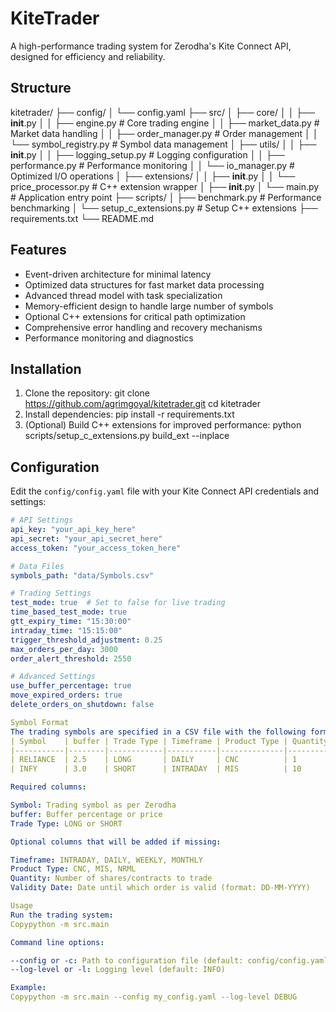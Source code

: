 # KiteTrader

A high-performance trading system for Zerodha's Kite Connect API, designed for efficiency and reliability.

## Structure

kitetrader/
├── config/
│   └── config.yaml
├── src/
│   ├── core/
│   │   ├── __init__.py
│   │   ├── engine.py         # Core trading engine
│   │   ├── market_data.py    # Market data handling
│   │   ├── order_manager.py  # Order management
│   │   └── symbol_registry.py # Symbol data management
│   ├── utils/
│   │   ├── __init__.py
│   │   ├── logging_setup.py  # Logging configuration
│   │   ├── performance.py    # Performance monitoring
│   │   └── io_manager.py     # Optimized I/O operations
│   ├── extensions/
│   │   ├── __init__.py
│   │   └── price_processor.py # C++ extension wrapper
│   ├── __init__.py
│   └── main.py               # Application entry point
├── scripts/
│   ├── benchmark.py          # Performance benchmarking
│   └── setup_c_extensions.py # Setup C++ extensions
├── requirements.txt
└── README.md


## Features

- Event-driven architecture for minimal latency
- Optimized data structures for fast market data processing
- Advanced thread model with task specialization
- Memory-efficient design to handle large number of symbols
- Optional C++ extensions for critical path optimization
- Comprehensive error handling and recovery mechanisms
- Performance monitoring and diagnostics

## Installation

1. Clone the repository:
git clone https://github.com/agrimgoyal/kitetrader.git
cd kitetrader
2. Install dependencies:
pip install -r requirements.txt
3. (Optional) Build C++ extensions for improved performance:
python scripts/setup_c_extensions.py build_ext --inplace
## Configuration

Edit the `config/config.yaml` file with your Kite Connect API credentials and settings:

```yaml
# API Settings
api_key: "your_api_key_here"
api_secret: "your_api_secret_here"
access_token: "your_access_token_here"

# Data Files
symbols_path: "data/Symbols.csv"

# Trading Settings
test_mode: true  # Set to false for live trading
time_based_test_mode: true
gtt_expiry_time: "15:30:00"
intraday_time: "15:15:00"
trigger_threshold_adjustment: 0.25
max_orders_per_day: 3000
order_alert_threshold: 2550

# Advanced Settings
use_buffer_percentage: true
move_expired_orders: true
delete_orders_on_shutdown: false

Symbol Format
The trading symbols are specified in a CSV file with the following format:
| Symbol    | buffer | Trade Type | Timeframe | Product Type | Quantity |
|-----------|--------|------------|-----------|--------------|----------|
| RELIANCE  | 2.5    | LONG       | DAILY     | CNC          | 1        |
| INFY      | 3.0    | SHORT      | INTRADAY  | MIS          | 10       |

Required columns:

Symbol: Trading symbol as per Zerodha
buffer: Buffer percentage or price
Trade Type: LONG or SHORT

Optional columns that will be added if missing:

Timeframe: INTRADAY, DAILY, WEEKLY, MONTHLY
Product Type: CNC, MIS, NRML
Quantity: Number of shares/contracts to trade
Validity Date: Date until which order is valid (format: DD-MM-YYYY)

Usage
Run the trading system:
Copypython -m src.main

Command line options:

--config or -c: Path to configuration file (default: config/config.yaml)
--log-level or -l: Logging level (default: INFO)

Example:
Copypython -m src.main --config my_config.yaml --log-level DEBUG